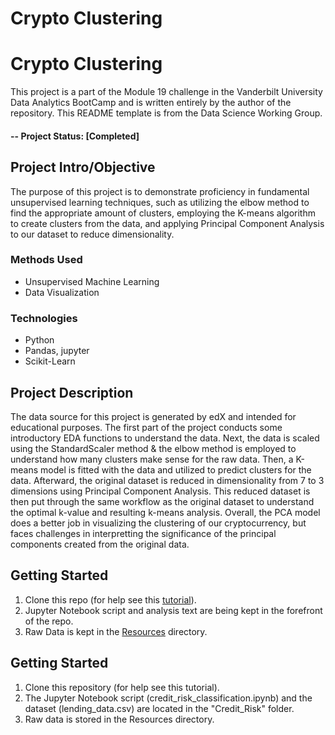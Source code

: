 # Crypto Clustering
# Crypto Clustering
This project is a part of the Module 19 challenge in the Vanderbilt University Data Analytics BootCamp and is written entirely by the author of the repository. This README template is from the Data Science Working Group.

#### -- Project Status: [Completed]

## Project Intro/Objective
The purpose of this project is to demonstrate proficiency in fundamental unsupervised learning techniques, such as utilizing the elbow method to find the appropriate amount of clusters, employing the K-means algorithm to create clusters from the data, and applying Principal Component Analysis to our dataset to reduce dimensionality. 

### Methods Used
* Unsupervised Machine Learning
* Data Visualization

### Technologies
* Python
* Pandas, jupyter
* Scikit-Learn

## Project Description
The data source for this project is generated by edX and intended for educational purposes. The first part of the project conducts some introductory EDA functions to understand the data. Next, the data is scaled using the StandardScaler method & the elbow method is employed to understand how many clusters make sense for the raw data. Then, a K-means model is fitted with the data and utilized to predict clusters for the data. Afterward, the original dataset is reduced in dimensionality from 7 to 3 dimensions using Principal Component Analysis. This reduced dataset is then put through the same workflow as the original dataset to understand the optimal k-value and resulting k-means analysis. Overall, the PCA model does a better job in visualizing the clustering of our cryptocurrency, but faces challenges in interpretting the significance of the principal components created from the original data.

## Getting Started

1. Clone this repo (for help see this [tutorial](https://help.github.com/articles/cloning-a-repository/)).
2. Jupyter Notebook script and analysis text are being kept in the forefront of the repo.
3. Raw Data is kept in the [Resources](Resources) directory.    

## Getting Started

1. Clone this repository (for help see this tutorial).
2. The Jupyter Notebook script (credit_risk_classification.ipynb) and the dataset (lending_data.csv) are located in the "Credit_Risk" folder.
3. Raw data is stored in the Resources directory.   
